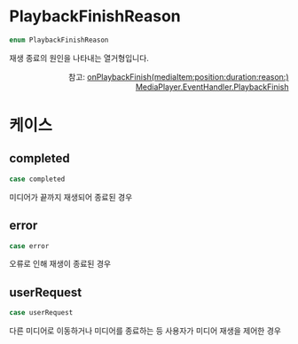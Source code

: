 # PlaybackFinishReason

```swift
enum PlaybackFinishReason
```

재생 종료의 원인을 나타내는 열거형입니다.

<div align="right">
참고: <a href="../../protocol/event-listeners/home.md#onplaybackfinishmediaitempositiondurationreason">onPlaybackFinish(mediaItem:position:duration:reason:)</a><br>
<a href="../event-handlers/home.md#playbackfinish">MediaPlayer.EventHandler.PlaybackFinish</a>
</div>

# 케이스

## completed
```swift
case completed
```
미디어가 끝까지 재생되어 종료된 경우

## error
```swift
case error
```
오류로 인해 재생이 종료된 경우

## userRequest
```swift
case userRequest
```
다른 미디어로 이동하거나 미디어를 종료하는 등 사용자가 미디어 재생을 제어한 경우

